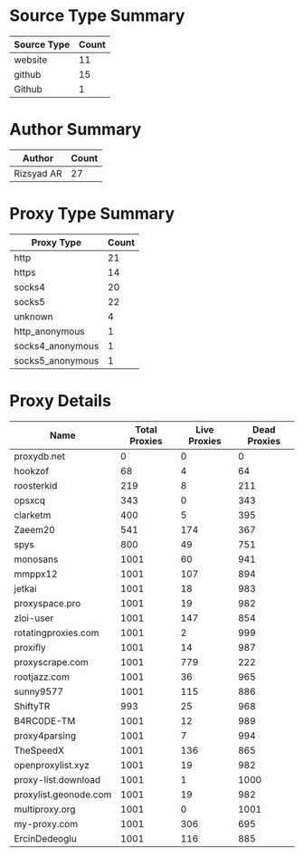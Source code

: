# Source Type Summary

| Source Type | Count |
|-------------|-------|
| website | 11 |
| github | 15 |
| Github | 1 |


# Author Summary

| Author | Count |
|--------|-------|
| Rizsyad AR | 27 |


# Proxy Type Summary

| Proxy Type | Count |
|------------|-------|
| http | 21 |
| https | 14 |
| socks4 | 20 |
| socks5 | 22 |
| unknown | 4 |
| http_anonymous | 1 |
| socks4_anonymous | 1 |
| socks5_anonymous | 1 |


# Proxy Details

| Name | Total Proxies | Live Proxies | Dead Proxies |
|------|---------------|--------------|---------------|
| proxydb.net | 0 | 0 | 0 |
| hookzof | 68 | 4 | 64 |
| roosterkid | 219 | 8 | 211 |
| opsxcq | 343 | 0 | 343 |
| clarketm | 400 | 5 | 395 |
| Zaeem20 | 541 | 174 | 367 |
| spys | 800 | 49 | 751 |
| monosans | 1001 | 60 | 941 |
| mmppx12 | 1001 | 107 | 894 |
| jetkai | 1001 | 18 | 983 |
| proxyspace.pro | 1001 | 19 | 982 |
| zloi-user | 1001 | 147 | 854 |
| rotatingproxies.com | 1001 | 2 | 999 |
| proxifly | 1001 | 14 | 987 |
| proxyscrape.com | 1001 | 779 | 222 |
| rootjazz.com | 1001 | 36 | 965 |
| sunny9577 | 1001 | 115 | 886 |
| ShiftyTR | 993 | 25 | 968 |
| B4RC0DE-TM | 1001 | 12 | 989 |
| proxy4parsing | 1001 | 7 | 994 |
| TheSpeedX | 1001 | 136 | 865 |
| openproxylist.xyz | 1001 | 19 | 982 |
| proxy-list.download | 1001 | 1 | 1000 |
| proxylist.geonode.com | 1001 | 19 | 982 |
| multiproxy.org | 1001 | 0 | 1001 |
| my-proxy.com | 1001 | 306 | 695 |
| ErcinDedeoglu | 1001 | 116 | 885 |
